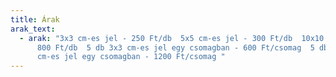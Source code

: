```yaml
---
title: Árak
arak_text:
  - arak: "3x3 cm-es jel - 250 Ft/db  5x5 cm-es jel - 300 Ft/db  10x10 cm-es jel -
      800 Ft/db  5 db 3x3 cm-es jel egy csomagban - 600 Ft/csomag  5 db 5x5
      cm-es jel egy csomagban - 1200 Ft/csomag "
---
```

